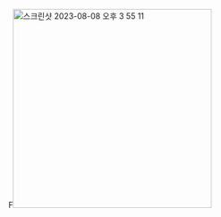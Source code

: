 F<img width="355" alt="스크린샷 2023-08-08 오후 3 55 11" src="https://github.com/Minf-95/toonflix_min/assets/57673241/34a571b9-d045-4810-b786-dec3f55548de">
